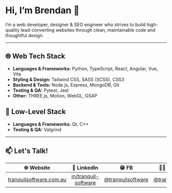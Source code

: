 # Hi, I’m Brendan 👋

I’m a web developer, designer & SEO engineer who strives to build high-quality lead-converting websites through clean, maintainable code and thoughtful design.

---

## 🌐 Web Tech Stack

- **Languages & Frameworks:** Python, TypeScript, React, Angular, Vue, Vite
- **Styling & Design:** Tailwind CSS, SASS (SCSS), CSS3
- **Backend & Tools:** Node.js, Express, MongoDB, Git
- **Testing & QA:** Pytest, Jest
- **Other:** THREE.js, Motion, WebGL, GSAP

## 💾 Low-Level Stack
- **Languages & Frameworks:** Qt, C++
- **Testing & QA:** Valgrind

---

## 📫 Let's Talk!

| 🌐 Website | 💼 LinkedIn | 😁 FB | 👨‍🏫 Instagram | 📧 Email |
| :----------: | :--------: | :--------: | :-------: | :------: |
| [tranquilsoftware.com.au](https://www.tranquilsoftware.com.au/) | [in/tranquil-software](https://www.linkedin.com/company/tranquil-software/) | [@tranquilsoftware](https://www.facebook.com/profile.php?id=61571397603672) | [@tranquilsoftware](https://www.instagram.com/tranquilsoftware/) | [brendan@tranquilsoftware.com](mailto:brendan@tranquilsoftware.com) |
